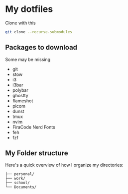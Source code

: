 # My dotfiles

Clone with this

```bash
git clone --recurse-submodules
```

## Packages to download

Some may be missing

- git
- stow
- i3
- i3bar
- polybar
- ghostty
- flameshot
- picom
- dunst
- tmux
- nvim
- FiraCode Nerd Fonts
- feh
- fzf

## My Folder structure

Here's a quick overview of how I organize my directories:

```
├── personal/
├── work/
├── school/
└── Documents/
```
